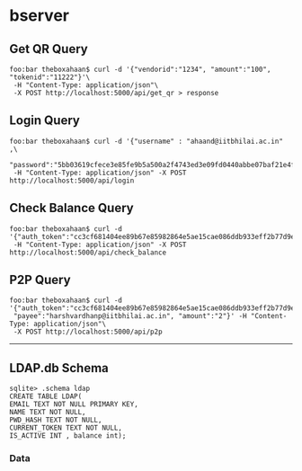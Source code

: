 # bserver

## Get QR Query
```console
foo:bar theboxahaan$ curl -d '{"vendorid":"1234", "amount":"100", "tokenid":"11222"}'\
 -H "Content-Type: application/json"\
 -X POST http://localhost:5000/api/get_qr > response
```

## Login Query

```console
foo:bar theboxahaan$ curl -d '{"username" : "ahaand@iitbhilai.ac.in" ,\
 "password":"5bb03619cfece3e85fe9b5a500a2f4743ed3e09fd0440abbe07baf21e4f8c57d"}'\
 -H "Content-Type: application/json" -X POST http://localhost:5000/api/login
```

## Check Balance Query

```console
foo:bar theboxahaan$ curl -d '{"auth_token":"cc3cf681404ee89b67e85982864e5ae15cae086ddb933eff2b77d9ed0813890b"}'\
 -H "Content-Type: application/json" -X POST http://localhost:5000/api/check_balance
```

## P2P Query
```console
foo:bar theboxahaan$ curl -d '{"auth_token":"cc3cf681404ee89b67e85982864e5ae15cae086ddb933eff2b77d9ed0813890b",\
 "payee":"harshvardhanp@iitbhilai.ac.in", "amount":"2"}' -H "Content-Type: application/json"\
 -X POST http://localhost:5000/api/p2p
```

--------

## LDAP.db Schema
```
sqlite> .schema ldap
CREATE TABLE LDAP(
EMAIL TEXT NOT NULL PRIMARY KEY,
NAME TEXT NOT NULL,
PWD_HASH TEXT NOT NULL,
CURRENT_TOKEN TEXT NOT NULL,
IS_ACTIVE INT , balance int);
```

### Data
